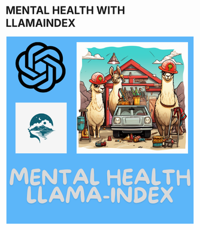 # MENTAL HEALTH WITH LLAMAINDEX

<div align="center">
<img src="images/Logo.png" alt="pipeline"/>
</div>